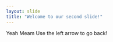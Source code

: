 ```yaml
---
layout: slide
title: "Welcome to our second slide!"
---
```

Yeah Meam
Use the left arrow to go back!
